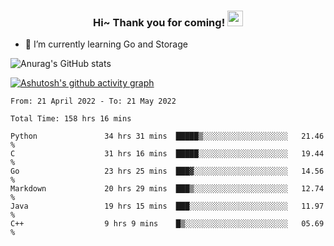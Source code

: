 <h3 align="center">
    Hi~ Thank you for coming!
    <img src="https://media.giphy.com/media/hvRJCLFzcasrR4ia7z/giphy.gif" width="25px">
</h3>

<!--
**pineapple-man/pineapple-man** is a ✨ _special_ ✨ repository because its `README.md` (this file) appears on your GitHub profile.

Here are some ideas to get you started:
- 🔭 I’m currently working on ...
- 🤔 I’m looking for help with ...
- 💬 Ask me about ...
- 📫 How to reach me: ...
- 😄 Pronouns: ...
- ⚡ Fun fact: 
- 👯 I’m looking to collaborate on kubernetes
-->
- 🌱 I’m currently learning Go and Storage


![Anurag's GitHub stats](https://github-readme-stats.vercel.app/api?username=pineapple-man&show_icons=true&theme=radical)


[![Ashutosh's github activity graph](https://activity-graph.herokuapp.com/graph?username=pineapple-man&bg_color=fffff0&color=708090&line=24292e&point=24292e&area=true&hide_border=true)](https://github.com/ashutosh00710/github-readme-activity-graph)

<!--START_SECTION:waka-->

```text
From: 21 April 2022 - To: 21 May 2022

Total Time: 158 hrs 16 mins

Python               34 hrs 31 mins  █████▒░░░░░░░░░░░░░░░░░░░   21.46 %
C                    31 hrs 16 mins  █████░░░░░░░░░░░░░░░░░░░░   19.44 %
Go                   23 hrs 25 mins  ███▓░░░░░░░░░░░░░░░░░░░░░   14.56 %
Markdown             20 hrs 29 mins  ███▒░░░░░░░░░░░░░░░░░░░░░   12.74 %
Java                 19 hrs 15 mins  ███░░░░░░░░░░░░░░░░░░░░░░   11.97 %
C++                  9 hrs 9 mins    █▒░░░░░░░░░░░░░░░░░░░░░░░   05.69 %
```

<!--END_SECTION:waka-->
